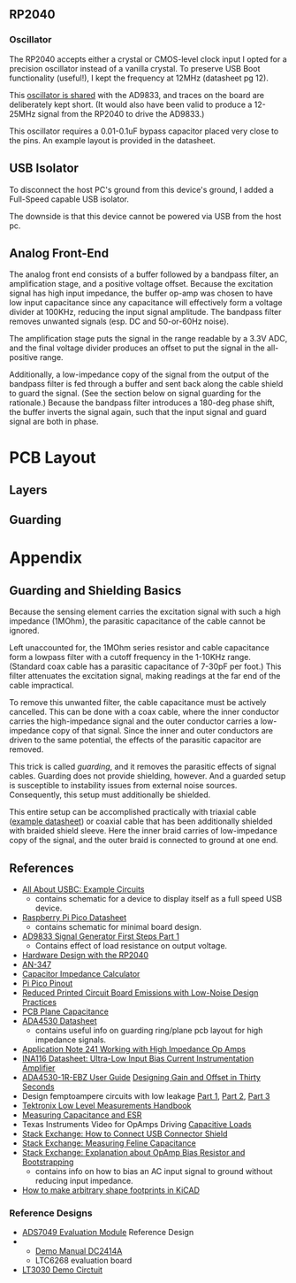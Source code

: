 ## RP2040

### Oscillator
The RP2040 accepts either a crystal or CMOS-level clock input
I opted for a precision oscillator instead of a vanilla crystal.
To preserve USB Boot functionality (useful!), I kept the frequency at 12MHz (datasheet pg 12).

This [oscillator is shared](https://electronics.stackexchange.com/questions/27989/sharing-an-oscillator-between-two-ics) with the AD9833, and traces on the board are deliberately kept short.
(It would also have been valid to produce a 12-25MHz signal from the RP2040 to drive the AD9833.)

This oscillator requires a 0.01-0.1uF bypass capacitor placed very close to the pins.
An example layout is provided in the datasheet.


## USB Isolator
To disconnect the host PC's ground from this device's ground, I added a Full-Speed capable USB isolator.

The downside is that this device cannot be powered via USB from the host pc.


## Analog Front-End
The analog front end consists of a buffer followed by a bandpass filter, an amplification stage, and a positive voltage offset.
Because the excitation signal has high input impedance, the buffer op-amp was chosen to have low input capacitance since any capacitance will effectively form a voltage divider at 100KHz, reducing the input signal amplitude.
The bandpass filter removes unwanted signals (esp. DC and 50-or-60Hz noise).

The amplification stage puts the signal in the range readable by a 3.3V ADC, and the final voltage divider produces an offset to put the signal in the all-positive range.

Additionally, a low-impedance copy of the signal from the output of the bandpass filter is fed through a buffer and sent back along the cable shield to guard the signal.
(See the section below on signal guarding for the rationale.)
Because the bandpass filter introduces a 180-deg phase shift, the buffer inverts the signal again, such that the input signal and guard signal are both in phase.

# PCB Layout

## Layers

## Guarding

# Appendix

## Guarding and Shielding Basics
Because the sensing element carries the excitation signal with such a high impedance (1MOhm), the parasitic capacitance of the cable cannot be ignored.

Left unaccounted for, the 1MOhm series resistor and cable capacitance form a lowpass filter with a cutoff frequency in the 1-10KHz range.
(Standard coax cable has a parasitic capacitance of 7-30pF per foot.)
This filter attenuates the excitation signal, making readings at the far end of the cable impractical.

To remove this unwanted filter, the cable capacitance must be actively cancelled.
This can be done with a coax cable, where the inner conductor carries the high-impedance signal and the outer conductor carries a low-impedance copy of that signal.
Since the inner and outer conductors are driven to the same potential, the effects of the parasitic capacitor are removed.

This trick is called *guarding*, and it removes the parasitic effects of signal cables.
Guarding does not provide shielding, however.
And a guarded setup is susceptible to instability issues from external noise sources.
Consequently, this setup must additionally be shielded.

This entire setup can be accomplished practically with triaxial cable ([example datasheet](https://www.te.com/commerce/DocumentDelivery/DDEController?Action=srchrtrv&DocNm=7528A5314&DocType=Customer+Drawing&DocLang=English)) or coaxial cable that has been additionally shielded with braided shield sleeve.
Here the inner braid carries of low-impedance copy of the signal, and the outer braid is connected to ground at one end.


## References
* [All About USBC: Example Circuits](https://hackaday.com/2023/08/07/all-about-usb-c-example-circuits/)
  * contains schematic for a device to display itself as a full speed USB device.
* [Raspberry Pi Pico Datasheet](https://datasheets.raspberrypi.com/pico/pico-datasheet.pdf)
  * contains schematic for minimal board design.
* [AD9833 Signal Generator First Steps Part 1](https://daumemo.com/diy-ad9833-signal-generator-first-steps-part-1/)
  * Contains effect of load resistance on output voltage.
* [Hardware Design with the RP2040](https://datasheets.raspberrypi.com/rp2040/hardware-design-with-rp2040.pdf)
* [AN-347](https://www.analog.com/media/en/technical-documentation/application-notes/41727248AN_347.pdf)
* [Capacitor Impedance Calculator](https://www.allaboutcircuits.com/tools/capacitor-impedance-calculator/)
* [Pi Pico Pinout](https://www.raspberrypi-spy.co.uk/wp-content/uploads/2021/01/raspberry_pi_pico_pinout.png)
* [Reduced Printed Circuit Board Emissions with Low-Noise Design Practices](https://ntrs.nasa.gov/api/citations/20120009353/downloads/20120009353.pdf)
* [PCB Plane Capacitance](https://www.intel.com/content/www/us/en/docs/programmable/683073/current/plane-capacitance.html)
* [ADA4530 Datasheet](https://www.analog.com/media/en/technical-documentation/data-sheets/ADA4530-1.pdf)
  * contains useful info on guarding ring/plane pcb layout for high impedance signals.
* [Application Note 241 Working with High Impedance Op Amps](https://ti.com/lit/an/snoa664/snoa664.pdf?ts=1689978784221&ref_url=https%253A%252F%252Fwww.ti.com%252https://meettechniek.info/passive/capacitance.htmlFproduct%252FLM3900)
* [INA116 Datasheet: Ultra-Low Input Bias Current Instrumentation Amplifier](https://www.ti.com/lit/ds/symlink/ina116.pdf)
* [ADA4530-1R-EBZ User Guide](https://www.analog.com/media/en/technical-documentation/user-guides/ADA4530-1R-EBZ_UG-865.pdf)
  [Designing Gain and Offset in Thirty Seconds](https://www.ti.com/lit/an/sloa097/sloa097.pdf?ts=1693767373611)
* Design femptoampere circuits with low leakage [Part 1](https://www.edn.com/design-femtoampere-circuits-with-low-leakage-part-one/), [Part 2](https://www.edn.com/design-femtoampere-circuits-with-low-leakage-part-2-component-selection/), [Part 3](https://www.edn.com/design-femtoampere-circuits-with-low-leakage-part-3-low-current-design-techniques/)
* [Tektronix Low Level Measurements Handbook](https://www.tek.com/en/documents/product-article/keithley-low-level-measurements-handbook---7th-edition#C2section0)
* [Measuring Capacitance and ESR](https://meettechniek.info/passive/capacitance.html)
* Texas Instruments Video for OpAmps Driving [Capacitive Loads](https://www.youtube.com/watch?v=ER2x0djZ7oU)
* [Stack Exchange: How to Connect USB Connector Shield](https://electronics.stackexchange.com/questions/4515/how-to-connect-usb-connector-shield)
* [Stack Exchange: Measuring Feline Capacitance](https://electronics.stackexchange.com/questions/152090/measuring-feline-capacitance)
* [Stack Exchange: Explanation about OpAmp Bias Resistor and Bootstrapping](https://electronics.stackexchange.com/questions/586839/explanation-about-op-amp-bias-resistor-and-bootstrapping)
  * contains info on how to bias an AC input signal to ground without reducing input impedance.
* [How to make arbitrary shape footprints in KiCAD](https://imgur.com/a/cwRWZnW)
### Reference Designs
* [ADS7049 Evaluation Module](https://www.ti.com/lit/ug/sbau382a/sbau382a.pdf?ts=1693010385528&ref_url=https%253A%252F%252Fwww.ti.com%252Fproduct%252FADS7029-Q1) Reference Design
* * [Demo Manual DC2414A](https://www.analog.com/media/en/technical-documentation/user-guides/DC2414AF.PDF)
  * LTC6268 evaluation board
* [LT3030 Demo Circtuit](https://www.analog.com/media/en/technical-documentation/eval-board-schematic/DC1855A-2-SCH.pdf)
